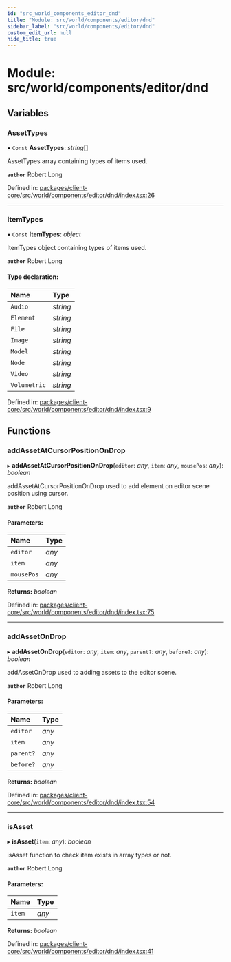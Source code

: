 ```yaml
---
id: "src_world_components_editor_dnd"
title: "Module: src/world/components/editor/dnd"
sidebar_label: "src/world/components/editor/dnd"
custom_edit_url: null
hide_title: true
---
```


# Module: src/world/components/editor/dnd

## Variables

### AssetTypes

• `Const` **AssetTypes**: *string*[]

AssetTypes array containing types of items used.

**`author`** Robert Long

Defined in: [packages/client-core/src/world/components/editor/dnd/index.tsx:26](https://github.com/xr3ngine/xr3ngine/blob/716a06460/packages/client-core/src/world/components/editor/dnd/index.tsx#L26)

___

### ItemTypes

• `Const` **ItemTypes**: *object*

ItemTypes object containing types of items used.

**`author`** Robert Long

#### Type declaration:

Name | Type |
:------ | :------ |
`Audio` | *string* |
`Element` | *string* |
`File` | *string* |
`Image` | *string* |
`Model` | *string* |
`Node` | *string* |
`Video` | *string* |
`Volumetric` | *string* |

Defined in: [packages/client-core/src/world/components/editor/dnd/index.tsx:9](https://github.com/xr3ngine/xr3ngine/blob/716a06460/packages/client-core/src/world/components/editor/dnd/index.tsx#L9)

## Functions

### addAssetAtCursorPositionOnDrop

▸ **addAssetAtCursorPositionOnDrop**(`editor`: *any*, `item`: *any*, `mousePos`: *any*): *boolean*

addAssetAtCursorPositionOnDrop used to add element on editor scene position using cursor.

**`author`** Robert Long

#### Parameters:

Name | Type |
:------ | :------ |
`editor` | *any* |
`item` | *any* |
`mousePos` | *any* |

**Returns:** *boolean*

Defined in: [packages/client-core/src/world/components/editor/dnd/index.tsx:75](https://github.com/xr3ngine/xr3ngine/blob/716a06460/packages/client-core/src/world/components/editor/dnd/index.tsx#L75)

___

### addAssetOnDrop

▸ **addAssetOnDrop**(`editor`: *any*, `item`: *any*, `parent?`: *any*, `before?`: *any*): *boolean*

addAssetOnDrop used to adding assets to the editor scene.

**`author`** Robert Long

#### Parameters:

Name | Type |
:------ | :------ |
`editor` | *any* |
`item` | *any* |
`parent?` | *any* |
`before?` | *any* |

**Returns:** *boolean*

Defined in: [packages/client-core/src/world/components/editor/dnd/index.tsx:54](https://github.com/xr3ngine/xr3ngine/blob/716a06460/packages/client-core/src/world/components/editor/dnd/index.tsx#L54)

___

### isAsset

▸ **isAsset**(`item`: *any*): *boolean*

isAsset function to check item exists in array types or not.

**`author`** Robert Long

#### Parameters:

Name | Type |
:------ | :------ |
`item` | *any* |

**Returns:** *boolean*

Defined in: [packages/client-core/src/world/components/editor/dnd/index.tsx:41](https://github.com/xr3ngine/xr3ngine/blob/716a06460/packages/client-core/src/world/components/editor/dnd/index.tsx#L41)
